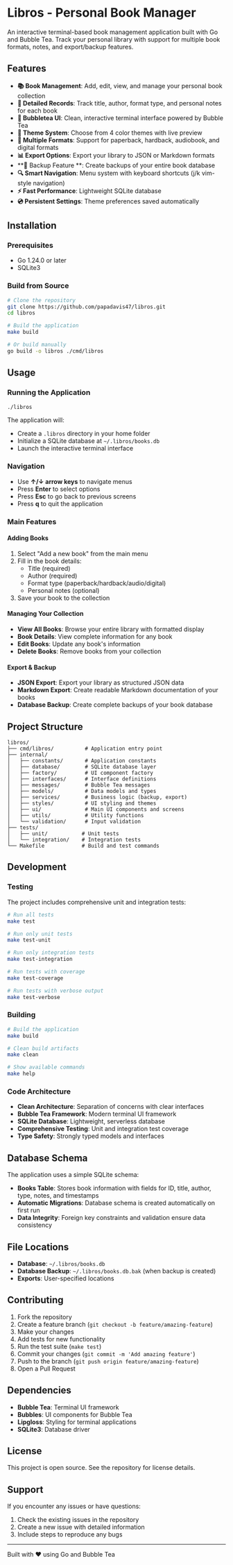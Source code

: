# Libros - Personal Book Manager

An interactive terminal-based book management application built with Go and Bubble Tea. Track your personal library with support for multiple book formats, notes, and export/backup features.

## Features

- **📚 Book Management**: Add, edit, view, and manage your personal book collection
- **📝 Detailed Records**: Track title, author, format type, and personal notes for each book
- **🎨 Bubbletea UI**: Clean, interactive terminal interface powered by Bubble Tea
- **🌈 Theme System**: Choose from 4 color themes with live preview
- **💾 Multiple Formats**: Support for paperback, hardback, audiobook, and digital formats
- **📊 Export Options**: Export your library to JSON or Markdown formats
- **🔄 Backup Feature **: Create backups of your entire book database
- **🔍 Smart Navigation**: Menu system with keyboard shortcuts (j/k vim-style navigation)
- **⚡ Fast Performance**: Lightweight SQLite database
- **💿 Persistent Settings**: Theme preferences saved automatically

## Installation

### Prerequisites

- Go 1.24.0 or later
- SQLite3

### Build from Source

```bash
# Clone the repository
git clone https://github.com/papadavis47/libros.git
cd libros

# Build the application
make build

# Or build manually
go build -o libros ./cmd/libros
```

## Usage

### Running the Application

```bash
./libros
```

The application will:

- Create a `.libros` directory in your home folder
- Initialize a SQLite database at `~/.libros/books.db`
- Launch the interactive terminal interface

### Navigation

- Use **↑/↓ arrow keys** to navigate menus
- Press **Enter** to select options
- Press **Esc** to go back to previous screens
- Press **q** to quit the application

### Main Features

#### Adding Books

1. Select "Add a new book" from the main menu
2. Fill in the book details:
   - Title (required)
   - Author (required)
   - Format type (paperback/hardback/audio/digital)
   - Personal notes (optional)
3. Save your book to the collection

#### Managing Your Collection

- **View All Books**: Browse your entire library with formatted display
- **Book Details**: View complete information for any book
- **Edit Books**: Update any book's information
- **Delete Books**: Remove books from your collection

#### Export & Backup

- **JSON Export**: Export your library as structured JSON data
- **Markdown Export**: Create readable Markdown documentation of your books
- **Database Backup**: Create complete backups of your book database

## Project Structure

```
libros/
├── cmd/libros/          # Application entry point
├── internal/
│   ├── constants/       # Application constants
│   ├── database/        # SQLite database layer
│   ├── factory/         # UI component factory
│   ├── interfaces/      # Interface definitions
│   ├── messages/        # Bubble Tea messages
│   ├── models/          # Data models and types
│   ├── services/        # Business logic (backup, export)
│   ├── styles/          # UI styling and themes
│   ├── ui/              # Main UI components and screens
│   ├── utils/           # Utility functions
│   └── validation/      # Input validation
├── tests/
│   ├── unit/           # Unit tests
│   └── integration/    # Integration tests
└── Makefile            # Build and test commands
```

## Development

### Testing

The project includes comprehensive unit and integration tests:

```bash
# Run all tests
make test

# Run only unit tests
make test-unit

# Run only integration tests
make test-integration

# Run tests with coverage
make test-coverage

# Run tests with verbose output
make test-verbose
```

### Building

```bash
# Build the application
make build

# Clean build artifacts
make clean

# Show available commands
make help
```

### Code Architecture

- **Clean Architecture**: Separation of concerns with clear interfaces
- **Bubble Tea Framework**: Modern terminal UI framework
- **SQLite Database**: Lightweight, serverless database
- **Comprehensive Testing**: Unit and integration test coverage
- **Type Safety**: Strongly typed models and interfaces

## Database Schema

The application uses a simple SQLite schema:

- **Books Table**: Stores book information with fields for ID, title, author, type, notes, and timestamps
- **Automatic Migrations**: Database schema is created automatically on first run
- **Data Integrity**: Foreign key constraints and validation ensure data consistency

## File Locations

- **Database**: `~/.libros/books.db`
- **Database Backup**: `~/.libros/books.db.bak` (when backup is created)
- **Exports**: User-specified locations

## Contributing

1. Fork the repository
2. Create a feature branch (`git checkout -b feature/amazing-feature`)
3. Make your changes
4. Add tests for new functionality
5. Run the test suite (`make test`)
6. Commit your changes (`git commit -m 'Add amazing feature'`)
7. Push to the branch (`git push origin feature/amazing-feature`)
8. Open a Pull Request

## Dependencies

- **Bubble Tea**: Terminal UI framework
- **Bubbles**: UI components for Bubble Tea
- **Lipgloss**: Styling for terminal applications
- **SQLite3**: Database driver

## License

This project is open source. See the repository for license details.

## Support

If you encounter any issues or have questions:

1. Check the existing issues in the repository
2. Create a new issue with detailed information
3. Include steps to reproduce any bugs

---

Built with ❤️ using Go and Bubble Tea
